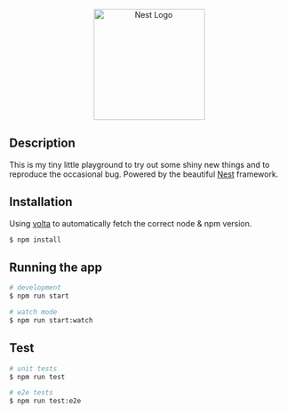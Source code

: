 <p align="center">
  <a href="http://nestjs.com/" target="blank"><img src="https://nestjs.com/img/logo-small.svg" width="200" alt="Nest Logo" /></a>
</p>

## Description

This is my tiny little playground to try out some shiny new things and to reproduce the occasional bug. Powered by the beautiful [Nest](https://github.com/nestjs/nest) framework.

## Installation
Using [volta](https://volta.sh) to automatically fetch the correct node & npm version.

```bash
$ npm install
```

## Running the app

```bash
# development
$ npm run start

# watch mode
$ npm run start:watch
```

## Test

```bash
# unit tests
$ npm run test

# e2e tests
$ npm run test:e2e
```
